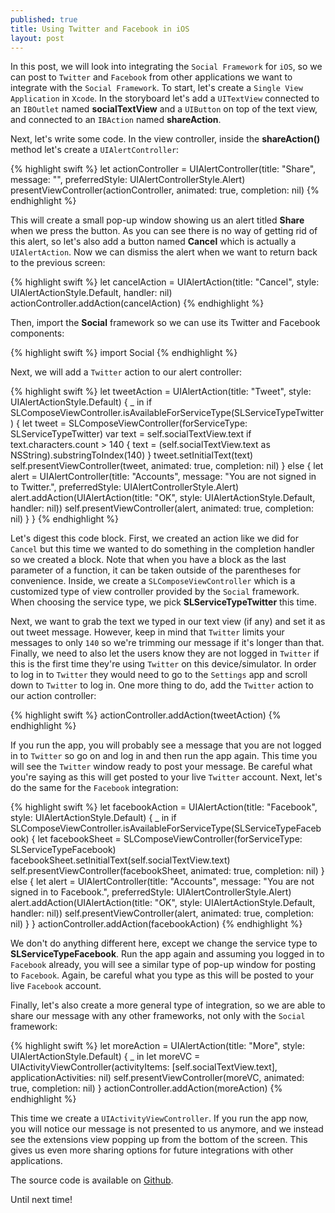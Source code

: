 ```yaml
---
published: true
title: Using Twitter and Facebook in iOS
layout: post
---
```

In this post, we will look into integrating the `Social Framework` for `iOS`, so we can post to `Twitter` and `Facebook` from other applications we want to integrate with the `Social Framework`. To start, let's create a `Single View Application` in `Xcode`. In the storyboard let's add a `UITextView` connected to an `IBOutlet` named __socialTextView__ and a `UIButton` on top of the text view, and connected to an `IBAction` named __shareAction__.

Next, let's write some code. In the view controller, inside the __shareAction()__ method let's create a `UIAlertController`:

{% highlight swift %}
let actionController = UIAlertController(title: "Share", message: "", preferredStyle: UIAlertControllerStyle.Alert)
presentViewController(actionController, animated: true, completion: nil)
{% endhighlight %}

This will create a small pop-up window showing us an alert titled __Share__ when we press the button. As you can see there is no way of getting rid of this alert, so let's also add a button named __Cancel__ which is actually a `UIAlertAction`. Now we can dismiss the alert when we want to return back to the previous screen:

{% highlight swift %}
let cancelAction = UIAlertAction(title: "Cancel", style: UIAlertActionStyle.Default, handler: nil)
actionController.addAction(cancelAction)
{% endhighlight %}

Then, import the __Social__ framework so we can use its Twitter and Facebook components:

{% highlight swift %}
import Social
{% endhighlight %}

Next, we will add a `Twitter` action to our alert controller:

{% highlight swift %}
let tweetAction = UIAlertAction(title: "Tweet", style: UIAlertActionStyle.Default) { _ in
    if SLComposeViewController.isAvailableForServiceType(SLServiceTypeTwitter) {
        let tweet = SLComposeViewController(forServiceType: SLServiceTypeTwitter)
        var text = self.socialTextView.text
        if text.characters.count > 140 {
            text = (self.socialTextView.text as NSString).substringToIndex(140)
        }
        tweet.setInitialText(text)
        self.presentViewController(tweet, animated: true, completion: nil)
    } else {
        let alert = UIAlertController(title: "Accounts", message: "You are not signed in to Twitter.", preferredStyle: UIAlertControllerStyle.Alert)
        alert.addAction(UIAlertAction(title: "OK", style: UIAlertActionStyle.Default, handler: nil))
        self.presentViewController(alert, animated: true, completion: nil)
    }
}
{% endhighlight %}

Let's digest this code block. First, we created an action like we did for `Cancel` but this time we wanted to do something in the completion handler so we created a block. Note that when you have a block as the last parameter of a function, it can be taken outside of the parentheses for convenience. Inside, we create a `SLComposeViewController` which is a customized type of view controller provided by the `Social` framework. When choosing the service type, we pick __SLServiceTypeTwitter__ this time. 

Next, we want to grab the text we typed in our text view (if any) and set it as out tweet message. However, keep in mind that `Twitter` limits your messages to only `140` so we're trimming our message if it's longer than that. Finally, we need to also let the users know they are not logged in `Twitter` if this is the first time they're using `Twitter` on this device/simulator. In order to log in to `Twitter` they would need to go to the `Settings` app and scroll down to `Twitter` to log in. One more thing to do, add the `Twitter` action to our action controller:

{% highlight swift %}
actionController.addAction(tweetAction)
{% endhighlight %}

If you run the app, you will probably see a message that you are not logged in to `Twitter` so go on and log in and then run the app again. This time you will see the `Twitter` window ready to post your message. Be careful what you're saying as this will get posted to your live `Twitter` account. Next, let's do the same for the `Facebook` integration:

{% highlight swift %}
let facebookAction = UIAlertAction(title: "Facebook", style: UIAlertActionStyle.Default) { _ in
    if SLComposeViewController.isAvailableForServiceType(SLServiceTypeFacebook) {
        let facebookSheet = SLComposeViewController(forServiceType: SLServiceTypeFacebook)
        facebookSheet.setInitialText(self.socialTextView.text)
        self.presentViewController(facebookSheet, animated: true, completion: nil)
    } else {
        let alert = UIAlertController(title: "Accounts", message: "You are not signed in to Facebook.", preferredStyle: UIAlertControllerStyle.Alert)
        alert.addAction(UIAlertAction(title: "OK", style: UIAlertActionStyle.Default, handler: nil))
        self.presentViewController(alert, animated: true, completion: nil)
    }
}
actionController.addAction(facebookAction)
{% endhighlight %}

We don't do anything different here, except we change the service type to __SLServiceTypeFacebook__. Run the app again and assuming you logged in to `Facebook` already, you will see a similar type of pop-up window for posting to `Facebook`. Again, be careful what you type as this will be posted to your live `Facebook` account. 

Finally, let's also create a more general type of integration, so we are able to share our message with any other frameworks, not only with the `Social` framework:

{% highlight swift %}
let moreAction = UIAlertAction(title: "More", style: UIAlertActionStyle.Default) { _ in
    let moreVC = UIActivityViewController(activityItems: [self.socialTextView.text], applicationActivities: nil)
    self.presentViewController(moreVC, animated: true, completion: nil)
}
actionController.addAction(moreAction)
{% endhighlight %}

This time we create a `UIActivityViewController`. If you run the app now, you will notice our message is not presented to us anymore, and we instead see the extensions view popping up from the bottom of the screen. This gives us even more sharing options for future integrations with other applications.

The source code is available on [Github](https://github.com/Swiftor/SocialFramework).

Until next time!